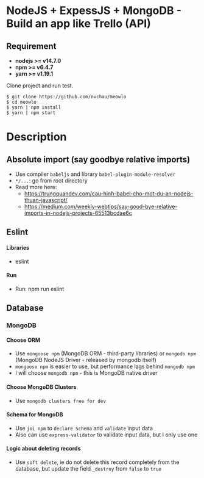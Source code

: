 # NodeJS + ExpessJS + MongoDB - Build an app like Trello (API)

## Requirement
* **nodejs >= v14.7.0**
* **npm >= v6.4.7**
* **yarn >= v1.19.1**

Clone project and run test.

```
$ git clone https://github.com/nvchau/meowlo
$ cd meowlo
$ yarn | npm install
$ yarn | npm start
```

# Description
## Absolute import (say goodbye relative imports)
* Use compiler `babeljs` and library `babel-plugin-module-resolver`
* `*/...`: go from root directory
* Read more here:
  - https://trungquandev.com/cau-hinh-babel-cho-mot-du-an-nodejs-thuan-javascript/
  - https://medium.com/weekly-webtips/say-good-bye-relative-imports-in-nodejs-projects-65513bcdae6c

## Eslint
#### Libraries
* eslint
#### Run
* Run: npm run eslint
## Database
### MongoDB
#### Choose ORM
* Use `mongoose npm` (MongoDB ORM - third-party libraries) or `mongodb npm` (MongoDB NodeJS Driver - released by mongodb itself)
* `mongoose npm` is easier to use, but performance lags behind `mongodb npm`
* I will choose `mongodb npm` - this is MongoDB native driver
#### Choose MongoDB Clusters
* Use `mongodb clusters free for dev`
#### Schema for MongoDB
* Use `joi npm` to `declare Schema` and `validate` input data
* Also can use `express-validator` to validate input data, but I only use one
#### Logic about deleting records
* Use `soft delete`, ie do not delete this record completely from the database, but update the field `_destroy` from `false` to `true`